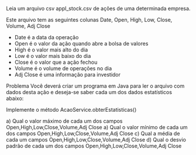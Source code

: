 Leia um arquivo csv appl_stock.csv de ações de uma determinada empresa.

Este arquivo tem as seguintes colunas Date, Open, High, Low, Close, Volume, Adj Close


* Date é a data da operação
* Open é o valor da ação quando abre a bolsa de valores
* High é o valor mais alto do dia
* Low é o valor mais baixo do dia
* Close é o valor que a ação fechou
* Volume é o volume de operações no dia
* Adj Close é uma informação para investidor

Problema Você deverá criar um programa em Java para ler o arquivo com dados desta ação e deseja-se saber cada um dos dados estatísticos abaixo:

Implemente o método  AcaoService.obterEstatisticas()


a) Qual o valor máximo de cada um dos campos Open,High,Low,Close,Volume,Adj Close
a) Qual o valor mínimo de cada um dos campos Open,High,Low,Close,Volume,Adj Close
c) Qual a média de cada um campos Open,High,Low,Close,Volume,Adj Close
d) Qual o desvio padrão de cada um dos campos Open,High,Low,Close,Volume,Adj Close